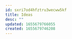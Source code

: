```yaml
---
id: sxri7od4hfztru3wecww5kf
title: Ideas
desc: ""
updated: 1655679766055
created: 1655679746208
---
```


